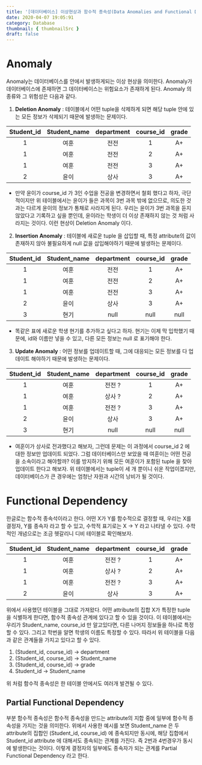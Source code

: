 ```yaml
---
title: '[데이터베이스] 이상현상과 함수적 종속성(Data Anomalies and Functional Dependency)'
date: 2020-04-07 19:05:91
category: Database
thumbnail: { thumbnailSrc }
draft: false
---
```


# Anomaly

Anomaly는 데이터베이스를 안에서 발생하게되는 이상 현상을 의미한다. Anomaly가 데이터베이스에 존재하면 그 데이터베이스는 위험요소가 존재하게 된다. Anomaly 의 종류와 그 위험성은 다음과 같다.

1. **Deletion Anomaly** : 테이블에서 어떤 tuple을 삭제하게 되면 해당 tuple 안에 있는 모든 정보가 삭제되기 때문에 발생하는 문제이다.

| Student_id | Student_name | department | course_id | grade |
| :--------: | :----------: | :--------: | :-------: | :---: |
|     1      |     여훈     |    전전    |     1     |  A+   |
|     1      |     여훈     |    전전    |     2     |  A+   |
|     1      |     여훈     |    전전    |     3     |  A+   |
|     2      |     윤이     |    상사    |     3     |  A+   |

- 만약 윤이가 course_id 가 3인 수업을 전공을 변경하면서 철회 했다고 하자, 극단적이지만 위 테이블에서는 윤이가 들은 과목이 3번 과목 밖에 없으므로, 의도한 것과는 다르게 윤이의 정보가 통채로 사라지게 된다. 우리는 윤이가 3번 과목을 듣지 않았다고 기록하고 싶을 뿐인데, 윤이라는 학생이 더 이상 존재하지 않는 것 처럼 사라지는 것이다. 이런 현상이 Deletion Anomaly 이다.

2. **Insertion Anomaly** : 테이블에 새로운 tuple 을 삽입할 때, 특정 attribute의 값이 존재하지 않아 불필요하게 null 값을 삽입해야하기 때문에 발생하는 문제이다.

| Student_id | Student_name | department | course_id | grade |
| :--------: | :----------: | :--------: | :-------: | :---: |
|     1      |     여훈     |    전전    |     1     |  A+   |
|     1      |     여훈     |    전전    |     2     |  A+   |
|     1      |     여훈     |    전전    |     3     |  A+   |
|     2      |     윤이     |    상사    |     3     |  A+   |
|     3      |     현기     |    null    |   null    | null  |

- 똑같은 표에 새로운 학생 현기를 추가하고 싶다고 하자. 현기는 이제 막 입학했기 때문에, id와 이름만 넣을 수 있고, 다른 모든 정보는 null 로 표기해야 한다.

3. **Update Anomaly** : 어떤 정보를 업데이트할 때, 그에 대응되는 모든 정보를 다 업데이트 해야하기 때문에 발생하는 문제이다.

| Student_id | Student_name | department | course_id | grade |
| :--------: | :----------: | :--------: | :-------: | :---: |
|     1      |     여훈     |   전전 ?   |     1     |  A+   |
|     1      |     여훈     |   상사 ?   |     2     |  A+   |
|     1      |     여훈     |   전전 ?   |     3     |  A+   |
|     2      |     윤이     |    상사    |     3     |  A+   |
|     3      |     현기     |    null    |   null    | null  |

- 여훈이가 상사로 전과했다고 해보자, 그런데 문제는 이 과정에서 course_id 2 에 대한 정보만 업데이트 되었다. 그럼 데이터베이스만 보았을 때 여훈이는 어떤 전공을 소속이라고 해야할까? 이를 방지하기 위해 모든 여훈이가 포함된 tuple 을 찾아 업데이트 한다고 해보자. 위 테이블에서는 tuple이 세 개 뿐이니 쉬운 작업이겠지만, 데이터베이스가 큰 경우에는 엄청난 자원과 시간의 낭비가 될 것이다.

# Functional Dependency

한글로는 함수적 종속석이라고 한다. 어떤 X가 Y를 함수적으로 결정할 때, 우리는 X를 결정자, Y를 종속자 라고 할 수 있고, 수학적 표기로는 X -> Y 라고 나타낼 수 있다. 수학적인 개념으로는 조금 헷갈리니 디비 테이블로 확인해보자.

| Student_id | Student_name | department | course_id | grade |
| :--------: | :----------: | :--------: | :-------: | :---: |
|     1      |     여훈     |   전전 ?   |     1     |  A+   |
|     1      |     여훈     |   상사 ?   |     2     |  A+   |
|     1      |     여훈     |   전전 ?   |     3     |  A+   |
|     2      |     윤이     |    상사    |     3     |  A+   |

위에서 사용했던 테이블을 그대로 가져왔다. 어떤 attribute의 집합 X가 특정한 tuple 을 식별하게 한다면, 함수적 종속성 관계에 있다고 할 수 있을 것이다. 이 테이블에서는 우리가 Student_name, course_id 만 알고있다면, 다른 나머지 정보들을 하나로 특정할 수 있다. 그리고 학번을 알면 학생의 이름도 특정할 수 있다. 따라서 위 테이블을 다음과 같은 관계들을 가지고 있다고 할 수 있다.

1. (Student_id, course_id) -> department
2. (Student_id, course_id) -> Student_name
3. (Student_id, course_id) -> grade
4. Student_id -> Student_name

위 처럼 함수적 종속성은 한 테이블 안에서도 여러개 발견될 수 있다.

## Partial Functional Dependency

부분 함수적 종속성은 함수적 종속성을 만드는 attribute의 지합 중에 일부에 함수적 종속성을 가지는 것을 의미한다. 위에서 사용한 예시를 보면 Student_name 은 두 attribute의 집합인 (Student_id, course_id) 에 종속되지만 동시에, 해당 집합에서 Student_id attribute 에 대해서도 종속되는 관계를 가진다. 즉 2번과 4번경우가 동시에 발생한다는 것이다. 이렇게 결정자의 일부에도 종속자가 되는 관계를 Partial Functional Dependency 라고 한다.
